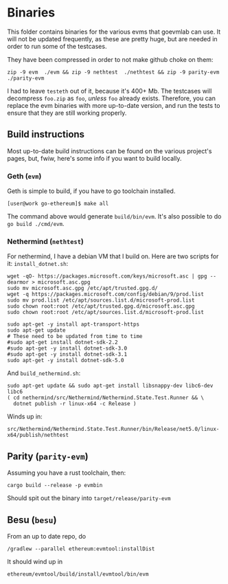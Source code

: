 # Binaries

This folder contains binaries for the various evms that goevmlab can use. 
It will not be updated frequently, as these are pretty huge, but are needed
in order to run some of the testcases. 

They have been compressed in order to not make github choke on them:
```
zip -9 evm  ./evm && zip -9 nethtest  ./nethtest && zip -9 parity-evm  ./parity-evm
```
I had to leave `testeth` out of it, because it's 400+ Mb. The testcases
will decompress `foo.zip` as `foo`, _unless_ `foo` already exists. Therefore, 
you can replace the evm binaries  with more up-to-date version, and run the tests
to ensure that they are still working properly. 

## Build instructions

Most up-to-date build instructions can be found on the various project's pages, 
but, fwiw, here's some info if you want to build locally. 


### Geth (`evm`)

Geth is simple to build, if you have to go toolchain installed. 
```
[user@work go-ethereum]$ make all
```
The command above would generate `build/bin/evm`. It's also possible to
do `go build ./cmd/evm`. 

### Nethermind (`nethtest`)

For nethermind, I have a debian VM that I build on. Here are two scripts for it: 
`install_dotnet.sh`:

```
wget -qO- https://packages.microsoft.com/keys/microsoft.asc | gpg --dearmor > microsoft.asc.gpg
sudo mv microsoft.asc.gpg /etc/apt/trusted.gpg.d/
wget -q https://packages.microsoft.com/config/debian/9/prod.list
sudo mv prod.list /etc/apt/sources.list.d/microsoft-prod.list
sudo chown root:root /etc/apt/trusted.gpg.d/microsoft.asc.gpg
sudo chown root:root /etc/apt/sources.list.d/microsoft-prod.list

sudo apt-get -y install apt-transport-https
sudo apt-get update
# These need to be updated from time to time
#sudo apt-get install dotnet-sdk-2.2
#sudo apt-get -y install dotnet-sdk-3.0
#sudo apt-get -y install dotnet-sdk-3.1
sudo apt-get -y install dotnet-sdk-5.0
```
And `build_nethermind.sh`:
```
sudo apt-get update && sudo apt-get install libsnappy-dev libc6-dev libc6
( cd nethermind/src/Nethermind/Nethermind.State.Test.Runner && \
  dotnet publish -r linux-x64 -c Release )
```
Winds up in: 
```
src/Nethermind/Nethermind.State.Test.Runner/bin/Release/net5.0/linux-x64/publish/nethtest
```

## Parity (`parity-evm`)

Assuming you have a rust toolchain, then: 

```
cargo build --release -p evmbin
```
Should spit out the binary into `target/release/parity-evm`


## Besu (`besu`)

From an up to date repo, do

```
/gradlew --parallel ethereum:evmtool:installDist
```
It should wind up in 
```
ethereum/evmtool/build/install/evmtool/bin/evm
```
